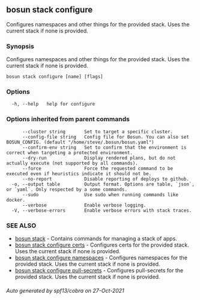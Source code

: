 ## bosun stack configure

Configures namespaces and other things for the provided stack. Uses the current stack if none is provided.

### Synopsis

Configures namespaces and other things for the provided stack. Uses the current stack if none is provided.

```
bosun stack configure [name] [flags]
```

### Options

```
  -h, --help   help for configure
```

### Options inherited from parent commands

```
      --cluster string       Set to target a specific cluster.
      --config-file string   Config file for Bosun. You can also set BOSUN_CONFIG. (default "/home/steve/.bosun/bosun.yaml")
      --confirm-env string   Set to confirm that the environment is correct when targeting a protected environment.
      --dry-run              Display rendered plans, but do not actually execute (not supported by all commands).
      --force                Force the requested command to be executed even if heuristics indicate it should not be.
      --no-report            Disable reporting of deploys to github.
  -o, --output table         Output format. Options are table, `json`, or `yaml`. Only respected by a some commands.
      --sudo                 Use sudo when running commands like docker.
      --verbose              Enable verbose logging.
  -V, --verbose-errors       Enable verbose errors with stack traces.
```

### SEE ALSO

* [bosun stack](bosun_stack.md)	 - Contains commands for managing a stack of apps.
* [bosun stack configure certs](bosun_stack_configure_certs.md)	 - Configures certs for the provided stack. Uses the current stack if none is provided.
* [bosun stack configure namespaces](bosun_stack_configure_namespaces.md)	 - Configures namespaces for the provided stack. Uses the current stack if none is provided.
* [bosun stack configure pull-secrets](bosun_stack_configure_pull-secrets.md)	 - Configures pull-secrets for the provided stack. Uses the current stack if none is provided.

###### Auto generated by spf13/cobra on 27-Oct-2021
